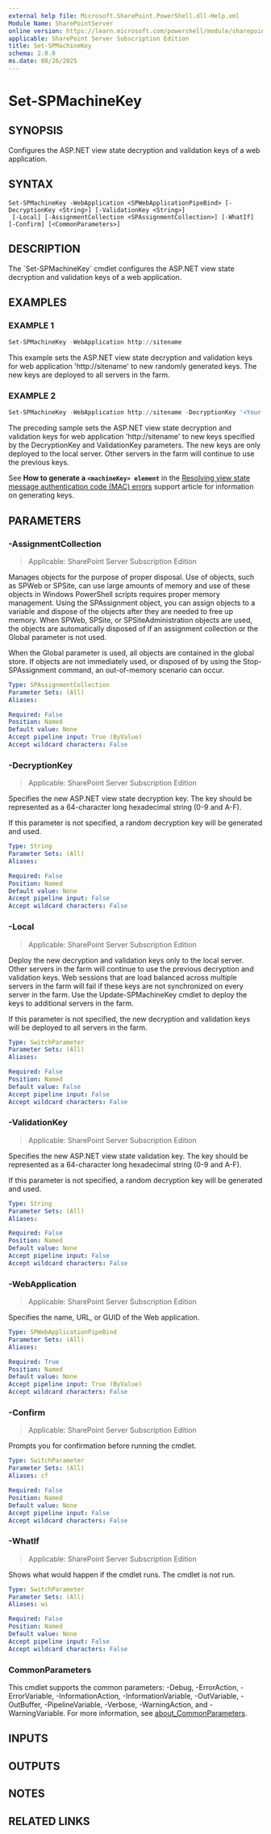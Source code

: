```yaml
---
external help file: Microsoft.SharePoint.PowerShell.dll-Help.xml
Module Name: SharePointServer
online version: https://learn.microsoft.com/powershell/module/sharepoint-server/set-spmachinekey
applicable: SharePoint Server Subscription Edition
title: Set-SPMachineKey
schema: 2.0.0
ms.date: 08/26/2025
---
```


# Set-SPMachineKey

## SYNOPSIS
Configures the ASP.NET view state decryption and validation keys of a web application.

## SYNTAX

```
Set-SPMachineKey -WebApplication <SPWebApplicationPipeBind> [-DecryptionKey <String>] [-ValidationKey <String>]
 [-Local] [-AssignmentCollection <SPAssignmentCollection>] [-WhatIf] [-Confirm] [<CommonParameters>]
```

## DESCRIPTION
The \`Set-SPMachineKey\` cmdlet configures the ASP.NET view state decryption and validation keys of a web application.

## EXAMPLES

### EXAMPLE 1
```powershell
Set-SPMachineKey -WebApplication http://sitename
```

This example sets the ASP.NET view state decryption and validation keys for web application 'http://sitename' to new randomly generated keys.
The new keys are deployed to all servers in the farm.

### EXAMPLE 2
```powershell
Set-SPMachineKey -WebApplication http://sitename -DecryptionKey '<Your Key!>' -ValidationKey '<Your Key!>' -Local
```

The preceding sample sets the ASP.NET view state decryption and validation keys for web application 'http://sitename' to new keys specified by the DecryptionKey and ValidationKey parameters. The new keys are only deployed to the local server. Other servers in the farm will continue to use the previous keys.

See **How to generate a `<machineKey> element`** in the [Resolving view state message authentication code (MAC) errors](https://support.microsoft.com/en-us/topic/resolving-view-state-message-authentication-code-mac-errors-6c0e9fd3-f8a8-c953-8fbe-ce840446a9f3) support article for information on generating keys.

## PARAMETERS

### -AssignmentCollection

> Applicable: SharePoint Server Subscription Edition

Manages objects for the purpose of proper disposal.
Use of objects, such as SPWeb or SPSite, can use large amounts of memory and use of these objects in Windows PowerShell scripts requires proper memory management.
Using the SPAssignment object, you can assign objects to a variable and dispose of the objects after they are needed to free up memory.
When SPWeb, SPSite, or SPSiteAdministration objects are used, the objects are automatically disposed of if an assignment collection or the Global parameter is not used.

When the Global parameter is used, all objects are contained in the global store.
If objects are not immediately used, or disposed of by using the Stop-SPAssignment command, an out-of-memory scenario can occur.

```yaml
Type: SPAssignmentCollection
Parameter Sets: (All)
Aliases:

Required: False
Position: Named
Default value: None
Accept pipeline input: True (ByValue)
Accept wildcard characters: False
```

### -DecryptionKey

> Applicable: SharePoint Server Subscription Edition

Specifies the new ASP.NET view state decryption key.
The key should be represented as a 64-character long hexadecimal string (0-9 and A-F).

If this parameter is not specified, a random decryption key will be generated and used.

```yaml
Type: String
Parameter Sets: (All)
Aliases:

Required: False
Position: Named
Default value: None
Accept pipeline input: False
Accept wildcard characters: False
```

### -Local

> Applicable: SharePoint Server Subscription Edition

Deploy the new decryption and validation keys only to the local server.
Other servers in the farm will continue to use the previous decryption and validation keys.
Web sessions that are load balanced across multiple servers in the farm will fail if these keys are not synchronized on every server in the farm.
Use the Update-SPMachineKey cmdlet to deploy the keys to additional servers in the farm.

If this parameter is not specified, the new decryption and validation keys will be deployed to all servers in the farm.

```yaml
Type: SwitchParameter
Parameter Sets: (All)
Aliases:

Required: False
Position: Named
Default value: False
Accept pipeline input: False
Accept wildcard characters: False
```

### -ValidationKey

> Applicable: SharePoint Server Subscription Edition

Specifies the new ASP.NET view state validation key.
The key should be represented as a 64-character long hexadecimal string (0-9 and A-F).

If this parameter is not specified, a random decryption key will be generated and used.

```yaml
Type: String
Parameter Sets: (All)
Aliases:

Required: False
Position: Named
Default value: None
Accept pipeline input: False
Accept wildcard characters: False
```

### -WebApplication

> Applicable: SharePoint Server Subscription Edition

Specifies the name, URL, or GUID of the Web application.

```yaml
Type: SPWebApplicationPipeBind
Parameter Sets: (All)
Aliases:

Required: True
Position: Named
Default value: None
Accept pipeline input: True (ByValue)
Accept wildcard characters: False
```

### -Confirm

> Applicable: SharePoint Server Subscription Edition

Prompts you for confirmation before running the cmdlet.

```yaml
Type: SwitchParameter
Parameter Sets: (All)
Aliases: cf

Required: False
Position: Named
Default value: None
Accept pipeline input: False
Accept wildcard characters: False
```

### -WhatIf

> Applicable: SharePoint Server Subscription Edition

Shows what would happen if the cmdlet runs.
The cmdlet is not run.

```yaml
Type: SwitchParameter
Parameter Sets: (All)
Aliases: wi

Required: False
Position: Named
Default value: None
Accept pipeline input: False
Accept wildcard characters: False
```

### CommonParameters
This cmdlet supports the common parameters: -Debug, -ErrorAction, -ErrorVariable, -InformationAction, -InformationVariable, -OutVariable, -OutBuffer, -PipelineVariable, -Verbose, -WarningAction, and -WarningVariable. For more information, see [about_CommonParameters](https://go.microsoft.com/fwlink/?LinkID=113216).

## INPUTS

## OUTPUTS

## NOTES

## RELATED LINKS

